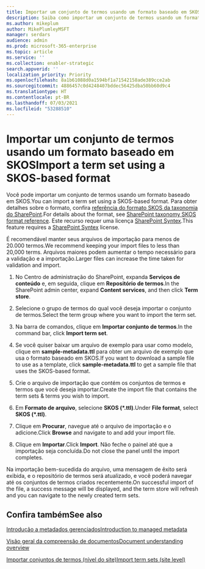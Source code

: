 ```yaml
---
title: Importar um conjunto de termos usando um formato baseado em SKOS
description: Saiba como importar um conjunto de termos usando um formato baseado em SKOS
ms.author: mikeplum
author: MikePlumleyMSFT
manager: serdars
audience: admin
ms.prod: microsoft-365-enterprise
ms.topic: article
ms.service: ''
ms.collection: enabler-strategic
search.appverid: ''
localization_priority: Priority
ms.openlocfilehash: 8a1b61088d0a1594bf1a71542158ade389cce2ab
ms.sourcegitcommit: 4886457c0d4248407bddec56425dba50bb60d9c4
ms.translationtype: HT
ms.contentlocale: pt-BR
ms.lasthandoff: 07/03/2021
ms.locfileid: "53288510"
---
```

# <a name="import-a-term-set-using-a-skos-based-format"></a><span data-ttu-id="91b7e-103">Importar um conjunto de termos usando um formato baseado em SKOS</span><span class="sxs-lookup"><span data-stu-id="91b7e-103">Import a term set using a SKOS-based format</span></span>

<span data-ttu-id="91b7e-104">Você pode importar um conjunto de termos usando um formato baseado em SKOS.</span><span class="sxs-lookup"><span data-stu-id="91b7e-104">You can import a term set using a SKOS-based format.</span></span> <span data-ttu-id="91b7e-105">Para obter detalhes sobre o formato, confira [referência do formato SKOS da taxonomia do SharePoint](skos-format-reference.md).</span><span class="sxs-lookup"><span data-stu-id="91b7e-105">For details about the format, see [SharePoint taxonomy SKOS format reference](skos-format-reference.md).</span></span> <span data-ttu-id="91b7e-106">Este recurso requer uma licença [SharePoint Syntex](index.md).</span><span class="sxs-lookup"><span data-stu-id="91b7e-106">This feature requires a [SharePoint Syntex](index.md) license.</span></span>

<span data-ttu-id="91b7e-107">É recomendável manter seus arquivos de importação para menos de 20.000 termos.</span><span class="sxs-lookup"><span data-stu-id="91b7e-107">We recommend keeping your import files to less than 20,000 terms.</span></span> <span data-ttu-id="91b7e-108">Arquivos maiores podem aumentar o tempo necessário para a validação e a importação.</span><span class="sxs-lookup"><span data-stu-id="91b7e-108">Larger files can increase the time taken for validation and import.</span></span>

1. <span data-ttu-id="91b7e-109">No Centro de administração do SharePoint, expanda **Serviços de conteúdo** e, em seguida, clique em **Repositório de termos**.</span><span class="sxs-lookup"><span data-stu-id="91b7e-109">In the SharePoint admin center, expand **Content services**, and then click **Term store**.</span></span>

2. <span data-ttu-id="91b7e-110">Selecione o grupo de termos do qual você deseja importar o conjunto de termos.</span><span class="sxs-lookup"><span data-stu-id="91b7e-110">Select the term group where you want to import the term set.</span></span>

3. <span data-ttu-id="91b7e-111">Na barra de comandos, clique em **Importar conjunto de termos**.</span><span class="sxs-lookup"><span data-stu-id="91b7e-111">In the command bar, click **Import term set**.</span></span>

4. <span data-ttu-id="91b7e-112">Se você quiser baixar um arquivo de exemplo para usar como modelo, clique em **sample-metadata.ttl** para obter um arquivo de exemplo que usa o formato baseado em SKOS.</span><span class="sxs-lookup"><span data-stu-id="91b7e-112">If you want to download a sample file to use as a template, click **sample-metadata.ttl** to get a sample file that uses the SKOS-based format.</span></span>

5. <span data-ttu-id="91b7e-113">Crie o arquivo de importação que contém os conjuntos de termos e termos que você deseja importar.</span><span class="sxs-lookup"><span data-stu-id="91b7e-113">Create the import file that contains the term sets & terms you wish to import.</span></span>

6. <span data-ttu-id="91b7e-114">Em **Formato de arquivo**, selecione **SKOS (\*.ttl)**.</span><span class="sxs-lookup"><span data-stu-id="91b7e-114">Under **File format**, select **SKOS (\*.ttl)**.</span></span>

7. <span data-ttu-id="91b7e-115">Clique em **Procurar**, navegue até o arquivo de importação e o adicione.</span><span class="sxs-lookup"><span data-stu-id="91b7e-115">Click **Browse** and navigate to and add your import file.</span></span>

8. <span data-ttu-id="91b7e-116">Clique em **Importar**.</span><span class="sxs-lookup"><span data-stu-id="91b7e-116">Click **Import**.</span></span> <span data-ttu-id="91b7e-117">Não feche o painel até que a importação seja concluída.</span><span class="sxs-lookup"><span data-stu-id="91b7e-117">Do not close the panel until the import completes.</span></span>

<span data-ttu-id="91b7e-118">Na importação bem-sucedida do arquivo, uma mensagem de êxito será exibida, e o repositório de termos será atualizado, e você poderá navegar até os conjuntos de termos criados recentemente.</span><span class="sxs-lookup"><span data-stu-id="91b7e-118">On successful import of the file, a success message will be displayed, and the term store will refresh and you can navigate to the newly created term sets.</span></span>

## <a name="see-also"></a><span data-ttu-id="91b7e-119">Confira também</span><span class="sxs-lookup"><span data-stu-id="91b7e-119">See also</span></span>

[<span data-ttu-id="91b7e-120">Introdução a metadados gerenciados</span><span class="sxs-lookup"><span data-stu-id="91b7e-120">Introduction to managed metadata</span></span>](/sharepoint/managed-metadata)

[<span data-ttu-id="91b7e-121">Visão geral da compreensão de documentos</span><span class="sxs-lookup"><span data-stu-id="91b7e-121">Document understanding overview</span></span>](document-understanding-overview.md)

[<span data-ttu-id="91b7e-122">Importar conjuntos de termos (nível do site)</span><span class="sxs-lookup"><span data-stu-id="91b7e-122">Import term sets (site level)</span></span>](https://support.microsoft.com/office/168fbc86-7fce-4288-9a1f-b83fc3921c18)
